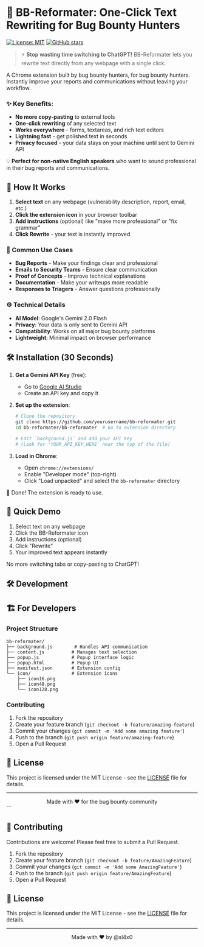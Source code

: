 # 🐞 BB-Reformater: One-Click Text Rewriting for Bug Bounty Hunters

[![License: MIT](https://img.shields.io/badge/License-MIT-yellow.svg)](https://opensource.org/licenses/MIT)
[![GitHub stars](https://img.shields.io/github/stars/yourusername/bb-reformater?style=social)](https://github.com/yourusername/bb-reformater/stargazers)

> ⚡ **Stop wasting time switching to ChatGPT!** BB-Reformater lets you rewrite text directly from any webpage with a single click.

A Chrome extension built by bug bounty hunters, for bug bounty hunters. Instantly improve your reports and communications without leaving your workflow.

### ✨ Key Benefits:
- **No more copy-pasting** to external tools
- **One-click rewriting** of any selected text
- **Works everywhere** - forms, textareas, and rich text editors
- **Lightning fast** - get polished text in seconds
- **Privacy focused** - your data stays on your machine until sent to Gemini API

💡 **Perfect for non-native English speakers** who want to sound professional in their bug reports and communications.

## 🚀 How It Works

1. **Select text** on any webpage (vulnerability description, report, email, etc.)
2. **Click the extension icon** in your browser toolbar
3. **Add instructions** (optional) like "make more professional" or "fix grammar"
4. **Click Rewrite** - your text is instantly improved

### 📝 Common Use Cases

- **Bug Reports** - Make your findings clear and professional
- **Emails to Security Teams** - Ensure clear communication
- **Proof of Concepts** - Improve technical explanations
- **Documentation** - Make your writeups more readable
- **Responses to Triagers** - Answer questions professionally

### ⚙️ Technical Details

- **AI Model**: Google's Gemini 2.0 Flash
- **Privacy**: Your data is only sent to Gemini API
- **Compatibility**: Works on all major bug bounty platforms
- **Lightweight**: Minimal impact on browser performance

## 🛠️ Installation (30 Seconds)

1. **Get a Gemini API Key** (free):
   - Go to [Google AI Studio](https://makersuite.google.com/app/apikey)
   - Create an API key and copy it

2. **Set up the extension**:
   ```bash
   # Clone the repository
   git clone https://github.com/yourusername/bb-reformater.git
   cd bb-reformater/bb-reformater  # Go to extension directory
   
   # Edit `background.js` and add your API key
   # (Look for 'YOUR_API_KEY_HERE' near the top of the file)
   ```

3. **Load in Chrome**:
   - Open `chrome://extensions/`
   - Enable "Developer mode" (top-right)
   - Click "Load unpacked" and select the `bb-reformater` directory

🎉 Done! The extension is ready to use.

## 🎥 Quick Demo

1. Select text on any webpage
2. Click the BB-Reformater icon
3. Add instructions (optional)
4. Click "Rewrite"
5. Your improved text appears instantly

No more switching tabs or copy-pasting to ChatGPT!

## 🛠️ Development

## 🏗️ For Developers

### Project Structure
```
bb-reformater/
├── background.js        # Handles API communication
├── content.js          # Manages text selection
├── popup.js            # Popup interface logic
├── popup.html          # Popup UI
├── manifest.json       # Extension config
└── icon/               # Extension icons
    ├── icon16.png
    ├── icon48.png
    └── icon128.png
```

### Contributing

1. Fork the repository
2. Create your feature branch (`git checkout -b feature/amazing-feature`)
3. Commit your changes (`git commit -m 'Add some amazing feature'`)
4. Push to the branch (`git push origin feature/amazing-feature`)
5. Open a Pull Request

## 📄 License

This project is licensed under the MIT License - see the [LICENSE](LICENSE) file for details.

---

<div align="center">
Made with ❤️ for the bug bounty community
</div>
```

## 🤝 Contributing

Contributions are welcome! Please feel free to submit a Pull Request.

1. Fork the repository
2. Create your feature branch (`git checkout -b feature/AmazingFeature`)
3. Commit your changes (`git commit -m 'Add some AmazingFeature'`)
4. Push to the branch (`git push origin feature/AmazingFeature`)
5. Open a Pull Request

## 📄 License

This project is licensed under the MIT License - see the [LICENSE](LICENSE) file for details.

---

<div align="center">
Made with ❤️ by @sl4x0
</div>
